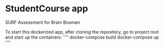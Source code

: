 # StudentCourse app

SURF Assessment for Bram Bosman

To start this dockerized app, after cloning the repository, go to project root
and start up the containers:
''''
docker-compose build
docker-compose up
''''
